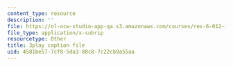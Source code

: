 ```yaml
---
content_type: resource
description: ''
file: https://ol-ocw-studio-app-qa.s3.amazonaws.com/courses/res-6-012-introduction-to-probability-spring-2018/4581be577cf85da380c87c22cb9a55aa_FMrYw7sgyxQ.vtt
file_type: application/x-subrip
resourcetype: Other
title: 3play caption file
uid: 4581be57-7cf8-5da3-80c8-7c22cb9a55aa
---
```

